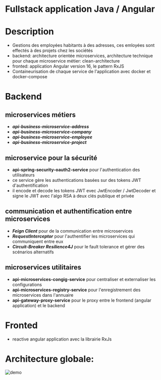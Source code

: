 # Fullstack application Java / Angular
# Description

- Gestions des employées habitants à des adresses, ces emloyées sont effectés à des projets chez les sociétés
- backend: architecture orientée microservices, architecture technique pour chaque microservice métier: clean-architecture
- fronted: application Angular version 16, le pattern RxJS
- Containeurisation de chaque service de l'application avec docker et docker-compose

# Backend

## microservices métiers
- ***api-business-microservice-address***
- ***api-business-microservice-company***
- ***api-business-microservice-employee***
- ***api-business-microservice-project***

## microservice pour la sécurité
- **api-spring-security-oauth2-service** pour l'authentication des utilisateurs
- ce service gère les authentications basées sur des tokens JWT d'authentification
- il encode et decode les tokens JWT evec JwtEncoder / JwtDecoder et signe le JWT avec l'algo RSA à deux clés publique et privée 

## communication et authentification entre microservices
- ***Feign Client*** pour de la communication entre microservices
-  ***RequestInterceptor*** pour l'authentifier les microservices qui communiquent entre eux
- ***Circuit-Breaker Resilience4J*** pour le fault tolerance et gérer  des scénarios alternatifs

## microservices utilitaires
- **api-microservices-congig-service** pour  centraliser et externaliser les configurations
- **api-microservices-registry-service** pour l'enregistrement des microservices dans l'annuaire
- **api-gateway-proxy-service** pour le proxy entre le frontend (angular application) et le backend

# Fronted
- reactive angular application avec la librairie RxJs

# Architecture globale:
![demo](https://github.com/placidenduwayo1/fullstack-microservices-application-protected-with-spring-security-oauth2-resource-server/assets/124048212/d845c2be-3894-4347-9e09-27f3b0050aea)










